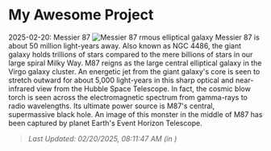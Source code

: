 # My Awesome Project

<!-- APOD Start -->
2025-02-20: Messier 87
![Messier 87](https://apod.nasa.gov/apod/image/2502/m87-full_1024.jpg)
rmous elliptical galaxy Messier 87 is about 50 million light-years away. Also known as NGC 4486, the giant galaxy holds trillions of stars compared to the mere billions of stars in our large spiral Milky Way. M87 reigns as the large central elliptical galaxy in the Virgo galaxy cluster. An energetic jet from the giant galaxy's core is seen to stretch outward for about 5,000 light-years in this sharp optical and near-infrared view from the Hubble Space Telescope. In fact, the cosmic blow torch is seen across the electromagnetic spectrum from gamma-rays to radio wavelengths. Its ultimate power source is M87's central, supermassive black hole. An image of this monster in the middle of M87 has been captured by planet Earth's Event Horizon Telescope.
> _Last Updated: 02/20/2025, 08:11:47 AM (in )_
<!-- APOD End -->
